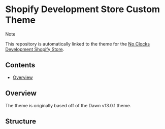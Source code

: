 # Shopify Development Store Custom Theme

> [!NOTE]
> This repository is automatically linked to the theme for the [No Clocks Development Shopify Store](https://store.noclocks.dev/).

## Contents

- [Overview](#overview)

## Overview

The theme is originally based off of the Dawn v13.0.1 theme.

## Structure

```
```
